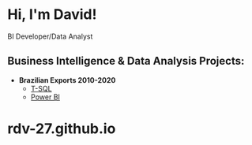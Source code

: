 <h1>Hi, I'm David! </h1>
BI Developer/Data Analyst 

<h2> Business Intelligence & Data Analysis Projects:</h2>

- <b>Brazilian Exports 2010-2020</b>
  - [T-SQL](Link)
  - [Power BI](Link)


# rdv-27.github.io
